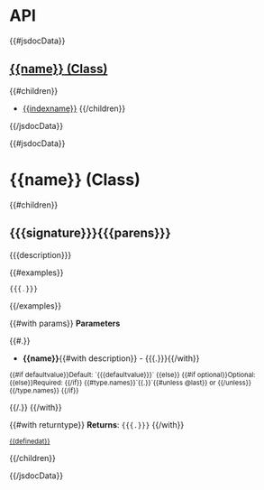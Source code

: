# API

<div class="api-index">

{{#jsdocData}}

<div class="class">

## [**{{name}}** (Class)](#{{{name}}})
{{#children}}
  - [{{indexname}}](#{{{longname}}})
{{/children}}

</div>

{{/jsdocData}}

</div>

<!--endtoc-->

{{#jsdocData}}

# <a name="{{{name}}}"></a> {{name}} (Class)

{{#children}}

## <a name="{{{longname}}}"></a> {{{signature}}}{{{parens}}}

{{{description}}}

{{#examples}}
```js
{{{.}}}
```
{{/examples}}

{{#with params}}
**Parameters**

{{#.}}
 - **{{name}}**{{#with description}} - {{{.}}}{{/with}}<br>
 <small>
{{#if defaultvalue}}Default: `{{{defaultvalue}}}`
{{else}}
{{#if optional}}Optional:
{{else}}Required: 
{{/if}}
{{#type.names}}`{{.}}`{{#unless @last}} or {{/unless}}{{/type.names}}
{{/if}}
</small>

{{/.}}
{{/with}}

{{#with returntype}}
**Returns**: `{{{.}}}`
{{/with}}

<small><a href="{{{viewsource}}}">{{definedat}}</a></small>

{{/children}}

{{/jsdocData}}